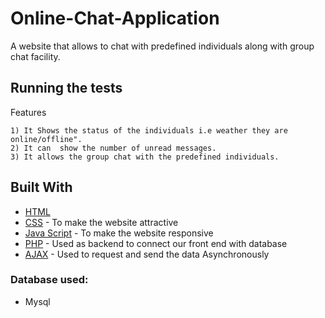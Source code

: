 # Online-Chat-Application
A website that allows to chat with predefined individuals along with group chat
facility.
## Running the tests

Features

```
1) It Shows the status of the individuals i.e weather they are online/offline".
2) It can  show the number of unread messages.
3) It allows the group chat with the predefined individuals.
```



## Built With



* [HTML](https://www.w3schools.com/html/)
* [CSS](https://www.w3schools.com/css/default.asp) - To make the website attractive
* [Java Script](https://www.w3schools.com/js/default.asp) - To make the website responsive
* [PHP](https://www.w3schools.com/php/default.asp) - Used as backend to connect our front end with database
* [AJAX](https://www.tutorialspoint.com/ajax/what_is_ajax) - Used to request and send the data Asynchronously

### Database used:
* Mysql

